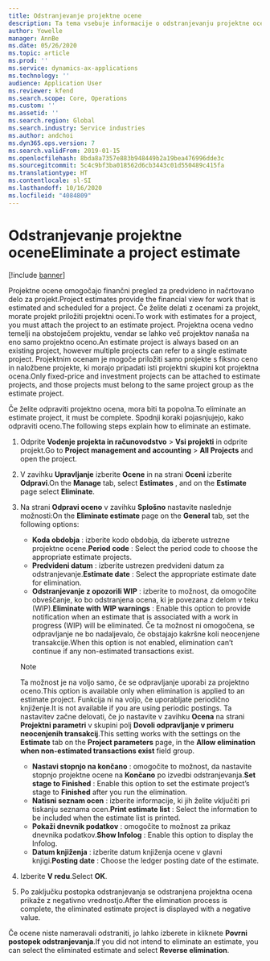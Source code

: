 ```yaml
---
title: Odstranjevanje projektne ocene
description: Ta tema vsebuje informacije o odstranjevanju projektne ocene, ko je ta končana.
author: Yowelle
manager: AnnBe
ms.date: 05/26/2020
ms.topic: article
ms.prod: ''
ms.service: dynamics-ax-applications
ms.technology: ''
audience: Application User
ms.reviewer: kfend
ms.search.scope: Core, Operations
ms.custom: ''
ms.assetid: ''
ms.search.region: Global
ms.search.industry: Service industries
ms.author: andchoi
ms.dyn365.ops.version: 7
ms.search.validFrom: 2019-01-15
ms.openlocfilehash: 8bda8a7357e883b948449b2a19bea476996dde3c
ms.sourcegitcommit: 5c4c9bf3ba018562d6cb3443c01d550489c415fa
ms.translationtype: HT
ms.contentlocale: sl-SI
ms.lasthandoff: 10/16/2020
ms.locfileid: "4084809"
---
```

# <a name="eliminate-a-project-estimate"></a><span data-ttu-id="2ab19-103">Odstranjevanje projektne ocene</span><span class="sxs-lookup"><span data-stu-id="2ab19-103">Eliminate a project estimate</span></span>

[!include [banner](../includes/banner.md)]

<span data-ttu-id="2ab19-104">Projektne ocene omogočajo finančni pregled za predvideno in načrtovano delo za projekt.</span><span class="sxs-lookup"><span data-stu-id="2ab19-104">Project estimates provide the financial view for work that is estimated and scheduled for a project.</span></span> <span data-ttu-id="2ab19-105">Če želite delati z ocenami za projekt, morate projekt priložiti projektni oceni.</span><span class="sxs-lookup"><span data-stu-id="2ab19-105">To work with estimates for a project, you must attach the project to an estimate project.</span></span> <span data-ttu-id="2ab19-106">Projektna ocena vedno temelji na obstoječem projektu, vendar se lahko več projektov nanaša na eno samo projektno oceno.</span><span class="sxs-lookup"><span data-stu-id="2ab19-106">An estimate project is always based on an existing project, however multiple projects can refer to a single estimate project.</span></span> <span data-ttu-id="2ab19-107">Projektnim ocenam je mogoče priložiti samo projekte s fiksno ceno in naložbene projekte, ki morajo pripadati isti projektni skupini kot projektna ocena.</span><span class="sxs-lookup"><span data-stu-id="2ab19-107">Only fixed-price and investment projects can be attached to estimate projects, and those projects must belong to the same project group as the estimate project.</span></span>

<span data-ttu-id="2ab19-108">Če želite odpraviti projektno ocena, mora biti ta popolna.</span><span class="sxs-lookup"><span data-stu-id="2ab19-108">To eliminate an estimate project, it must be complete.</span></span> <span data-ttu-id="2ab19-109">Spodnji koraki pojasnjujejo, kako odpraviti oceno.</span><span class="sxs-lookup"><span data-stu-id="2ab19-109">The following steps explain how to eliminate an estimate.</span></span>

1. <span data-ttu-id="2ab19-110">Odprite **Vodenje projekta in računovodstvo** > **Vsi projekti** in odprite projekt.</span><span class="sxs-lookup"><span data-stu-id="2ab19-110">Go to **Project management and accounting** > **All Projects** and open the project.</span></span> 
2. <span data-ttu-id="2ab19-111">V zavihku **Upravljanje** izberite **Ocene** in na strani **Oceni** izberite **Odpravi**.</span><span class="sxs-lookup"><span data-stu-id="2ab19-111">On the **Manage** tab, select **Estimates** , and on the **Estimate** page select **Eliminate**.</span></span>
3. <span data-ttu-id="2ab19-112">Na strani **Odpravi oceno** v zavihku **Splošno** nastavite naslednje možnosti:</span><span class="sxs-lookup"><span data-stu-id="2ab19-112">On the **Eliminate estimate** page on the **General** tab, set the following options:</span></span>

   - <span data-ttu-id="2ab19-113">**Koda obdobja** : izberite kodo obdobja, da izberete ustrezne projektne ocene.</span><span class="sxs-lookup"><span data-stu-id="2ab19-113">**Period code** : Select the period code to choose the appropriate estimate projects.</span></span> 
   - <span data-ttu-id="2ab19-114">**Predvideni datum** : izberite ustrezen predvideni datum za odstranjevanje.</span><span class="sxs-lookup"><span data-stu-id="2ab19-114">**Estimate date** : Select the appropriate estimate date for elimination.</span></span>
   - <span data-ttu-id="2ab19-115">**Odstranjevanje z opozorili WIP** : izberite to možnost, da omogočite obveščanje, ko bo odstranjena ocena, ki je povezana z delom v teku (WIP).</span><span class="sxs-lookup"><span data-stu-id="2ab19-115">**Eliminate with WIP warnings** : Enable this option to provide notification when an estimate that is associated with a work in progress (WIP) will be eliminated.</span></span> <span data-ttu-id="2ab19-116">Če ta možnost ni omogočena, se odpravljanje ne bo nadaljevalo, če obstajajo kakršne koli neocenjene transakcije.</span><span class="sxs-lookup"><span data-stu-id="2ab19-116">When this option is not enabled, elimination can’t continue if any non-estimated transactions exist.</span></span> 
   > [!NOTE]
   > <span data-ttu-id="2ab19-117">Ta možnost je na voljo samo, če se odpravljanje uporabi za projektno oceno.</span><span class="sxs-lookup"><span data-stu-id="2ab19-117">This option is available only when elimination is applied to an estimate project.</span></span> <span data-ttu-id="2ab19-118">Funkcija ni na voljo, če uporabljate periodično knjiženje.</span><span class="sxs-lookup"><span data-stu-id="2ab19-118">It is not available if you are using periodic postings.</span></span> <span data-ttu-id="2ab19-119">Ta nastavitev začne delovati, če jo nastavite v zavihku **Ocena** na strani **Projektni parametri** v skupini polj **Dovoli odpravljanje v primeru neocenjenih transakcij**.</span><span class="sxs-lookup"><span data-stu-id="2ab19-119">This setting works with the settings on the **Estimate** tab on the **Project parameters** page, in the **Allow elimination when non-estimated transactions exist** field group.</span></span>
   - <span data-ttu-id="2ab19-120">**Nastavi stopnjo na končano** : omogočite to možnost, da nastavite stopnjo projektne ocene na **Končano** po izvedbi odstranjevanja.</span><span class="sxs-lookup"><span data-stu-id="2ab19-120">**Set stage to Finished** : Enable this option to set the estimate project’s stage to **Finished** after you run the elimination.</span></span>
   - <span data-ttu-id="2ab19-121">**Natisni seznam ocen** : izberite informacije, ki jih želite vključiti pri tiskanju seznama ocen.</span><span class="sxs-lookup"><span data-stu-id="2ab19-121">**Print estimate list** : Select the information to be included when the estimate list is printed.</span></span>
   - <span data-ttu-id="2ab19-122">**Pokaži dnevnik podatkov** : omogočite to možnost za prikaz dnevnika podatkov.</span><span class="sxs-lookup"><span data-stu-id="2ab19-122">**Show Infolog** : Enable this option to display the Infolog.</span></span>
   - <span data-ttu-id="2ab19-123">**Datum knjiženja** : izberite datum knjiženja ocene v glavni knjigi.</span><span class="sxs-lookup"><span data-stu-id="2ab19-123">**Posting date** : Choose the ledger posting date of the estimate.</span></span>

4.  <span data-ttu-id="2ab19-124">Izberite **V redu**.</span><span class="sxs-lookup"><span data-stu-id="2ab19-124">Select **OK**.</span></span>
5. <span data-ttu-id="2ab19-125">Po zaključku postopka odstranjevanja se odstranjena projektna ocena prikaže z negativno vrednostjo.</span><span class="sxs-lookup"><span data-stu-id="2ab19-125">After the elimination process is complete, the eliminated estimate project is displayed with a negative value.</span></span> 

<span data-ttu-id="2ab19-126">Če ocene niste nameravali odstraniti, jo lahko izberete in kliknete **Povrni postopek odstranjevanja**.</span><span class="sxs-lookup"><span data-stu-id="2ab19-126">If you did not intend to eliminate an estimate, you can select the eliminated estimate and select **Reverse elimination**.</span></span>   
